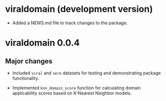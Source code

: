 # viraldomain (development version)

* Added a NEWS.md file to track changes to the package.

# viraldomain 0.0.4

## Major changes

* Included `viral` and `sero` datasets for testing and demonstrating package functionality.

* Implemented `knn_domain_score` function for calculating domain applicability scores based on K-Nearest Neighbor models.